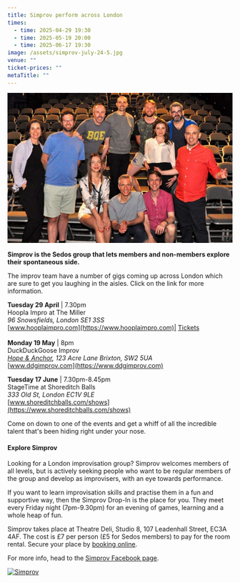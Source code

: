 ```yaml
---
title: Simprov perform across London
times:
  - time: 2025-04-29 19:30
  - time: 2025-05-19 20:00
  - time: 2025-06-17 19:30
image: /assets/simprov-july-24-5.jpg
venue: ""
ticket-prices: ""
metaTitle: ""
---
```

![](/assets/simprov-july-24-5.jpg "Join the Simprov crew at one of their events across London")

**Simprov is the Sedos group that lets members and non-members explore their spontaneous side.** 

The improv team have a number of gigs coming up across London which are sure to get you laughing in the aisles. Click on the link for more information.

**Tuesday 29 April**  | 7.30pm\
Hoopla Impro at The Miller\
*96 Snowsfields, London SE1 3SS*\
[www.hooplaimpro.com](https://www.hooplaimpro.com)| [Tickets](https://www.eventbrite.co.uk/e/hoopla-the-mixer-tickets-1296012561459)\
\
**Monday 19 May** | 8pm\
DuckDuckGoose Improv\
*[Hope & Anchor](https://www.hopeandanchorbrixton.co.uk/), 123 Acre Lane Brixton, SW2 5UA*\
[www.ddgimprov.com](https://www.ddgimprov.com)

**Tuesday 17 June** | 7.30pm-8.45pm\
StageTime at Shoreditch Balls\
*333 Old St, London EC1V 9LE*\
[www.shoreditchballs.com/shows](https://www.shoreditchballs.com/shows)

Come on down to one of the events and get a whiff of all the incredible talent that's been hiding right under your nose. 

#### **Explore Simprov**

Looking for a London improvisation group? Simprov welcomes members of all levels, but is actively seeking people who want to be regular members of the group and develop as improvisers, with an eye towards performance.

If you want to learn improvisation skills and practise them in a fun and supportive way, then the Simprov Drop-In is the place for you. They meet every Friday night (7pm-9.30pm) for an evening of games, learning and a whole heap of fun.

Simprov takes place at Theatre Deli, Studio 8, 107 Leadenhall Street, EC3A 4AF. The cost is £7 per person (£5 for Sedos members) to pay for the room rental. Secure your place by [booking online](https://sedos.ticketsolve.com/ticketbooth/shows/1173652905?_gl=1*g0oul7*_ga*NjQ5NTI0MzE2LjE3MTA3NjE4NjI.*_ga_KQD2K6GSG1*MTcxNDU3NTkzMS4xLjAuMTcxNDU3NTkzNi4wLjAuMA..).

For more info, head to the [Simprov Facebook page](https://www.facebook.com/groups/176792046058352/).

<a data-flickr-embed="true" href="https://www.flickr.com/photos/sedos/albums/72177720323053270" title="Simprov"><img src="https://live.staticflickr.com/65535/54255138604_969d94f269_z.jpg" width="640" height="480" alt="Simprov"/></a><script async src="//embedr.flickr.com/assets/client-code.js" charset="utf-8"></script>